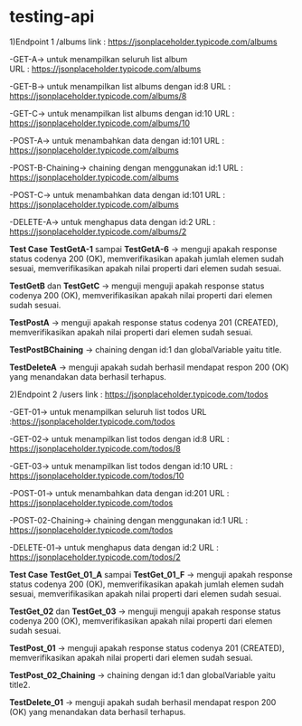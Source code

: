 # testing-api

1)Endpoint 1 /albums
link : https://jsonplaceholder.typicode.com/albums

-GET-A-> untuk menampilkan seluruh list album  
URL : https://jsonplaceholder.typicode.com/albums

-GET-B-> untuk menampilkan list albums dengan id:8
URL : https://jsonplaceholder.typicode.com/albums/8

-GET-C-> untuk menampilkan list albums dengan id:10
URL : https://jsonplaceholder.typicode.com/albums/10

-POST-A-> untuk menambahkan data dengan id:101
URL : https://jsonplaceholder.typicode.com/albums

-POST-B-Chaining-> chaining dengan menggunakan id:1
URL : https://jsonplaceholder.typicode.com/albums

-POST-C-> untuk menambahkan data dengan id:101
URL : https://jsonplaceholder.typicode.com/albums

-DELETE-A-> untuk menghapus data dengan id:2
URL : https://jsonplaceholder.typicode.com/albums/2

**Test Case** 
**TestGetA-1** sampai **TestGetA-6** -> menguji apakah response status codenya 200 (OK), memverifikasikan apakah jumlah elemen sudah sesuai, memverifikasikan apakah nilai properti dari elemen sudah sesuai. 

**TestGetB** dan **TestGetC** -> menguji menguji apakah response status codenya 200 (OK), memverifikasikan apakah nilai properti dari elemen sudah sesuai. 

**TestPostA** -> menguji apakah response status codenya 201 (CREATED), memverifikasikan apakah nilai properti dari elemen sudah sesuai.

**TestPostBChaining** -> chaining dengan id:1 dan globalVariable yaitu title.

**TestDeleteA** -> menguji apakah sudah berhasil mendapat respon 200 (OK) yang menandakan data berhasil terhapus.


2)Endpoint 2 /users
link : https://jsonplaceholder.typicode.com/todos

-GET-01-> untuk menampilkan seluruh list todos
URL :https://jsonplaceholder.typicode.com/todos

-GET-02-> untuk menampilkan list todos dengan id:8
URL : https://jsonplaceholder.typicode.com/todos/8

-GET-03-> untuk menampilkan list todos dengan id:10
URL : https://jsonplaceholder.typicode.com/todos/10

-POST-01-> untuk menambahkan data dengan id:201
URL : https://jsonplaceholder.typicode.com/todos

-POST-02-Chaining-> chaining dengan menggunakan id:1
URL : https://jsonplaceholder.typicode.com/todos

-DELETE-01-> untuk menghapus data dengan id:2
URL : https://jsonplaceholder.typicode.com/todos/2

**Test Case** 
**TestGet_01_A** sampai **TestGet_01_F** -> menguji apakah response status codenya 200 (OK), memverifikasikan apakah jumlah elemen sudah sesuai, memverifikasikan apakah nilai properti dari elemen sudah sesuai. 

**TestGet_02** dan **TestGet_03** -> menguji menguji apakah response status codenya 200 (OK), memverifikasikan apakah nilai properti dari elemen sudah sesuai. 

**TestPost_01** -> menguji apakah response status codenya 201 (CREATED), memverifikasikan apakah nilai properti dari elemen sudah sesuai.

**TestPost_02_Chaining** -> chaining dengan id:1 dan globalVariable yaitu title2.

**TestDelete_01** -> menguji apakah sudah berhasil mendapat respon 200 (OK) yang menandakan data berhasil terhapus.
